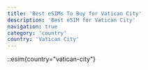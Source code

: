 ```yaml
---
title: 'Best eSIMs To Buy for Vatican City'
description: 'Best eSIM for Vatican City'
navigation: true
category: 'country'
country: 'Vatican City'
---
```


::esim{country="vatican-city"}
